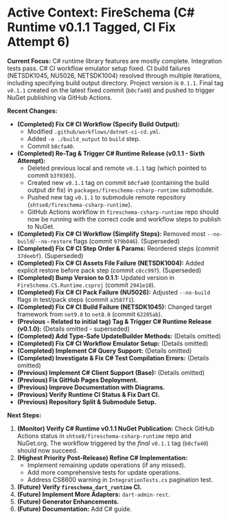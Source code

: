 <!-- Version: 1.19 | Last Updated: 2025-04-06 | Updated By: Cline -->
# Active Context: FireSchema (C# Runtime v0.1.1 Tagged, CI Fix Attempt 6)

**Current Focus:** C# runtime library features are mostly complete. Integration tests pass. C# CI workflow emulator setup fixed. CI build failures (NETSDK1045, NU5026, NETSDK1004) resolved through multiple iterations, including specifying build output directory. Project version is `0.1.1`. Final tag `v0.1.1` created on the latest fixed commit (`b0cfa40`) and pushed to trigger NuGet publishing via GitHub Actions.

**Recent Changes:**

-   **(Completed) Fix C# CI Workflow (Specify Build Output):**
    -   Modified `.github/workflows/dotnet-ci-cd.yml`.
    -   Added `-o ./build_output` to `build` step.
    -   Commit `b0cfa40`.
-   **(Completed) Re-Tag & Trigger C# Runtime Release (v0.1.1 - Sixth Attempt):**
    -   Deleted previous local and remote `v0.1.1` tag (which pointed to commit `b3f0303`).
    -   Created new `v0.1.1` tag on commit `b0cfa40` (containing the build output dir fix) in `packages/fireschema-csharp-runtime` submodule.
    -   Pushed new tag `v0.1.1` to submodule remote repository (`shtse8/fireschema-csharp-runtime`).
    -   GitHub Actions workflow in `fireschema-csharp-runtime` repo should now be running with the correct code and workflow steps to publish to NuGet.
-   **(Completed) Fix C# CI Workflow (Simplify Steps):** Removed most `--no-build`/`--no-restore` flags (commit `979b046`). (Superseded)
-   **(Completed) Fix C# CI Step Order & Params:** Reordered steps (commit `37deebf`). (Superseded)
-   **(Completed) Fix C# CI Assets File Failure (NETSDK1004):** Added explicit restore before pack step (commit `c8cc997`). (Superseded)
-   **(Completed) Bump Version to 0.1.1:** Updated version in `FireSchema.CS.Runtime.csproj` (commit `2941e10`).
-   **(Completed) Fix C# CI Pack Failure (NU5026):** Adjusted `--no-build` flags in test/pack steps (commit `a3587f1`).
-   **(Completed) Fix C# CI Build Failure (NETSDK1045):** Changed target framework from `net9.0` to `net8.0` (commit `62205ab`).
-   **(Previous - Related to initial tag) Tag & Trigger C# Runtime Release (v0.1.0):** (Details omitted - superseded)
-   **(Completed) Add Type-Safe UpdateBuilder Methods:** (Details omitted)
-   **(Completed) Fix C# CI Workflow Emulator Setup:** (Details omitted)
-   **(Completed) Implement C# Query Support:** (Details omitted)
-   **(Completed) Investigate & Fix C# Test Compilation Errors:** (Details omitted)
-   **(Previous) Implement C# Client Support (Base):** (Details omitted)
-   **(Previous) Fix GitHub Pages Deployment.**
-   **(Previous) Improve Documentation with Diagrams.**
-   **(Previous) Verify Runtime CI Status & Fix Dart CI.**
-   **(Previous) Repository Split & Submodule Setup.**

**Next Steps:**

1.  **(Monitor) Verify C# Runtime v0.1.1 NuGet Publication:** Check GitHub Actions status in `shtse8/fireschema-csharp-runtime` repo and NuGet.org. The workflow triggered by the *final* `v0.1.1` tag (`b0cfa40`) should now succeed.
2.  **(Highest Priority Post-Release) Refine C# Implementation:**
    -   Implement remaining update operations (if any missed).
    -   Add more comprehensive tests for update operations.
    -   Address CS8600 warning in `IntegrationTests.cs` pagination test.
3.  **(Future) Verify `fireschema_dart_runtime` CI.**
4.  **(Future) Implement More Adapters:** `dart-admin-rest`.
5.  **(Future) Generator Enhancements.**
6.  **(Future) Documentation:** Add C# guide.
